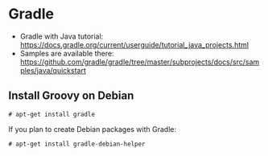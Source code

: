 # Gradle

* Gradle with Java tutorial: https://docs.gradle.org/current/userguide/tutorial_java_projects.html
* Samples are available there: https://github.com/gradle/gradle/tree/master/subprojects/docs/src/samples/java/quickstart

## Install Groovy on Debian

```shell
# apt-get install gradle
```

If you plan to create Debian packages with Gradle:
```shell
# apt-get install gradle-debian-helper
```

